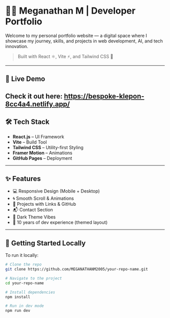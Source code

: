 # 👨‍💻 Meganathan M | Developer Portfolio

Welcome to my personal portfolio website — a digital space where I showcase my journey, skills, and projects in web development, AI, and tech innovation.

> Built with React ⚛️, Vite ⚡, and Tailwind CSS 🌈

---

## 🔗 Live Demo

Check it out here: https://bespoke-klepon-8cc4a4.netlify.app/
---

## 🛠️ Tech Stack

- **React.js** – UI Framework
- **Vite** – Build Tool
- **Tailwind CSS** – Utility-first Styling
- **Framer Motion** – Animations
- **GitHub Pages** – Deployment

---

## ✨ Features

- 💻 Responsive Design (Mobile + Desktop)
- 🌀 Smooth Scroll & Animations
- 📁 Projects with Links & GitHub
- 📬 Contact Section
- 🌙 Dark Theme Vibes
- 🧠 10 years of dev experience (themed layout)

---


## 🚀 Getting Started Locally

To run it locally:

```bash
# Clone the repo
git clone https://github.com/MEGANATHANM2005/your-repo-name.git

# Navigate to the project
cd your-repo-name

# Install dependencies
npm install

# Run in dev mode
npm run dev
